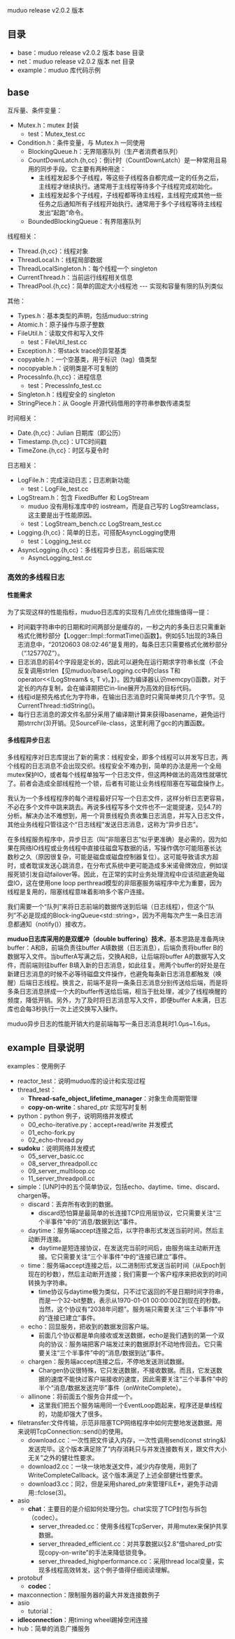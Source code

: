 muduo release v2.0.2 版本

## 目录
* base：muduo release v2.0.2 版本 base 目录
* net：muduo release v2.0.2 版本 net 目录
* example：muduo 库代码示例

## base
互斥量、条件变量：
* Mutex.h：mutex 封装
  * test：Mutex_test.cc
* Condition.h：条件变量，与 Mutex.h 一同使用
  * BlockingQueue.h：无界阻塞队列（生产者消费者队列）
  * CountDownLatch.{h,cc}：倒计时（CountDownLatch）是一种常用且易用的同步手段。它主要有两种用途：
    * 主线程发起多个子线程，等这些子线程各自都完成一定的任务之后，主线程才继续执行。通常用于主线程等待多个子线程完成初始化。
    * 主线程发起多个子线程，子线程都等待主线程，主线程完成其他一些任务之后通知所有子线程开始执行。通常用于多个子线程等待主线程发出“起跑”命令。
  * BoundedBlockingQueue：有界阻塞队列

线程相关：
* Thread.{h,cc}：线程对象
* ThreadLocal.h：线程局部数据
* ThreadLocalSingleton.h：每个线程一个 singleton
* CurrentThread.h：当前运行线程相关信息
* ThreadPool.{h,cc}：简单的固定大小线程池 --- 实现和容量有限的队列类似

其他：
* Types.h：基本类型的声明，包括muduo::string
* Atomic.h：原子操作与原子整数
* FileUtil.h：读取文件和写入文件
  * test：FileUtil_test.cc
* Exception.h：带stack trace的异常基类
* copyable.h：一个空基类，用于标识（tag）值类型
* nocopyable.h：说明类是不可复制的
* ProcessInfo.{h,cc}：进程信息
  * test：PrecessInfo_test.cc
* Singleton.h：线程安全的 singleton
* StringPiece.h：从 Google 开源代码借用的字符串参数传递类型

时间相关：
* Date.{h,cc}：Julian 日期库（即公历）
* Timestamp.{h,cc}：UTC时间戳
* TimeZone.{h,cc}：时区与夏令时

日志相关：
* LogFile.h：完成滚动日志；日志刷新功能
  * test：LogFile_test.cc
* LogStream.h：包含 FixedBuffer 和 LogStream
  * muduo 没有用标准库中的 iostream，而是自己写的 LogStreamclass，这主要是出于性能原因。
  * test：LogStream_bench.cc   LogStream_test.cc
* Logging.{h,cc}：简单的日志，可搭配AsyncLogging使用
  * test：Logging_test.cc
* AsyncLogging.{h,cc}：多线程异步日志，前后端实现
  * AsyncLogging_test.cc

### 高效的多线程日志
#### 性能需求
为了实现这样的性能指标，muduo日志库的实现有几点优化措施值得一提：
* 时间戳字符串中的日期和时间两部分是缓存的，一秒之内的多条日志只需重新格式化微秒部分【Logger::Impl::formatTime()函数】。例如§5.1出现的3条日志消息中，“20120603 08:02:46”是复用的，每条日志只需要格式化微秒部分（“.125770Z”）。
* 日志消息的前4个字段是定长的，因此可以避免在运行期求字符串长度（不会反复调用strlen【见muduo/base/Logging.cc中的class T和operator<<(LogStream& s, T v)。】）。因为编译器认识memcpy()函数，对于定长的内存复制，会在编译期把它in-line展开为高效的目标代码。
* 线程id是预先格式化为字符串，在输出日志消息时只需简单拷贝几个字节。见CurrentThread::tidString()。
* 每行日志消息的源文件名部分采用了编译期计算来获得basename，避免运行期strrchr(3)开销。见SourceFile-class，这里利用了gcc的内置函数。

#### 多线程异步日志
多线程程序对日志库提出了新的需求：线程安全，即多个线程可以并发写日志，两个线程的日志消息不会出现交织。线程安全不难办到，简单的办法是用一个全局mutex保护IO，或者每个线程单独写一个日志文件，但这两种做法的高效性就堪忧了。前者会造成全部线程抢一个锁，后者有可能让业务线程阻塞在写磁盘操作上。

我认为一个多线程程序的每个进程最好只写一个日志文件，这样分析日志更容易，不必在多个文件中跳来跳去。再说多线程写多个文件也不一定能提速，见§4.7的分析。解决办法不难想到，用一个背景线程负责收集日志消息，并写入日志文件，其他业务线程只管往这个“日志线程”发送日志消息，这称为“异步日志”。

在多线程服务程序中，异步日志（叫“非阻塞日志”似乎更准确）是必需的，因为如果在网络IO线程或业务线程中直接往磁盘写数据的话，写操作偶尔可能阻塞长达数秒之久（原因很复杂，可能是磁盘或磁盘控制器复位）。这可能导致请求方超时，或者耽误发送心跳消息，在分布式系统中更可能造成多米诺骨牌效应，例如误报死锁引发自动failover等。因此，在正常的实时业务处理流程中应该彻底避免磁盘IO，这在使用one loop perthread模型的非阻塞服务端程序中尤为重要，因为线程是复用的，阻塞线程意味着影响多个客户连接。

我们需要一个“队列”来将日志前端的数据传送到后端（日志线程），但这个“队列”不必是现成的Block-ingQueue\<std::string\>，因为不用每次产生一条日志消息都通知（notify()）接收方。

**muduo日志库采用的是双缓冲（double buffering）技术**，基本思路是准备两块buffer：A和B，前端负责往buffer A填数据（日志消息），后端负责将buffer B的数据写入文件。当bufferA写满之后，交换A和B，让后端将buffer A的数据写入文件，而前端则往buffer B填入新的日志消息，如此往复。用两个buffer的好处是在新建日志消息的时候不必等待磁盘文件操作，也避免每条新日志消息都触发（唤醒）后端日志线程。换言之，前端不是将一条条日志消息分别传送给后端，而是将多条日志消息拼成一个大的buffer传送给后端，相当于批处理，减少了线程唤醒的频度，降低开销。另外，为了及时将日志消息写入文件，即便buffer A未满，日志库也会每3秒执行一次上述交换写入操作。

muduo异步日志的性能开销大约是前端每写一条日志消息耗时1.0μs~1.6μs。

## example 目录说明
examples：使用例子
* reactor_test：说明muduo库的设计和实现过程
* thread_test：
  * **Thread-safe_object_lifetime_manager**：对象生命周期管理
  * **copy-on-write**：shared_ptr 实现写时复制
* python：python 例子，说明网络并发模式
  * 00_echo-iterative.py：accept+read/write 并发模式 
  * 01_echo-fork.py
  * 02_echo-thread.py
* **sudoku**：说明网络并发模式
  * 05_server_basic.cc
  * 08_server_threadpoll.cc
  * 09_server_multiloop.cc
  * 11_server_threadpoll.cc
* simple：[UNP]中的五个简单协议，包括echo、daytime、time、discard、chargen等。
  * discard：丢弃所有收到的数据。
    * discard恐怕算是最简单的长连接TCP应用层协议，它只需要关注“三个半事件”中的“消息/数据到达”事件。
  * daytime：服务端accept连接之后，以字符串形式发送当前时间，然后主动断开连接。 
    * daytime是短连接协议，在发送完当前时间后，由服务端主动断开连接。它只需要关注“三个半事件”中的“连接已建立”事件。
  * time：服务端accept连接之后，以二进制形式发送当前时间（从Epoch到现在的秒数），然后主动断开连接；我们需要一个客户程序来把收到的时间转换为字符串。   
    * time协议与daytime极为类似，只不过它返回的不是日期时间字符串，而是一个32-bit整数，表示从1970-01-01 00:00:00Z到现在的秒数。当然，这个协议有“2038年问题”。服务端只需要关注“三个半事件”中的“连接已建立”事件。
  * echo：回显服务，把收到的数据发回客户端。
    * 前面几个协议都是单向接收或发送数据，echo是我们遇到的第一个双向的协议：服务端把客户端发过来的数据原封不动地传回去。它只需要关注“三个半事件”中的“消息/数据到达”事件。
  * chargen：服务端accept连接之后，不停地发送测试数据。
    * Chargen协议很特殊，它只发送数据，不接收数据。而且，它发送数据的速度不能快过客户端接收的速度，因此需要关注“三个半事件”中的半个“消息/数据发送完毕”事件（onWriteComplete）。
  * allinone：将前面五个服务合并成一个。
    * 这里我们把五个服务端用同一个EventLoop跑起来，程序还是单线程的，功能却强大了很多。
* filetransfer:文件传输，示范非阻塞TCP网络程序中如何完整地发送数据。用来说明TcpConnection::send()的使用。
  * download.cc：一次性把文件读入内存，一次性调用send(const string&)发送完毕。这个版本满足除了“内存消耗只与并发连接数有关，跟文件大小无关”之外的健壮性要求。
  * download2.cc：一块一块地发送文件，减少内存使用，用到了WriteCompleteCallback。这个版本满足了上述全部健壮性要求。
  * download3.cc：同2，但是采用shared_ptr来管理FILE*，避免手动调用::fclose(3)。
* asio
  * **chat**：主要目的是介绍如何处理分包。chat实现了TCP封包与拆包（codec）。
    * server_threaded.cc：使用多线程TcpServer，并用mutex来保护共享数据。
    * server_threaded_efficient.cc：对共享数据以§2.8“借shared_ptr实现copy-on-write”的手法来降低锁竞争。 
    * server_threaded_highperformance.cc：采用thread local变量，实现多线程高效转发，这个例子值得仔细阅读理解。
* protobuf
  * **codec**：
* maxconnection：限制服务器的最大并发连接数例子
* asio
  * tutorial：
* **idleconnection**：用timing wheel踢掉空闲连接
* hub：简单的消息广播服务



